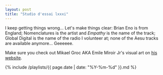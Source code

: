 ```yaml
---
layout: post
title: "Studio d'essai lxxxi"
---
```


I keep getting things wrong... Let's make things clear: Brian Eno is from England; Nomenclatures is the artist and *Empathy* is the name of the track; Global Digital is the name of the radio I volunteer at; none of the Aesu tracks are available anymore... Geeeeee.

Make sure you check out Mikael Groc AKA Emile Miroir Jr's visual art on [his website](http://www.mikaelgroc.com/).

{% include /playlists/{{ page.date | date: "%Y-%m-%d" }}.md %}